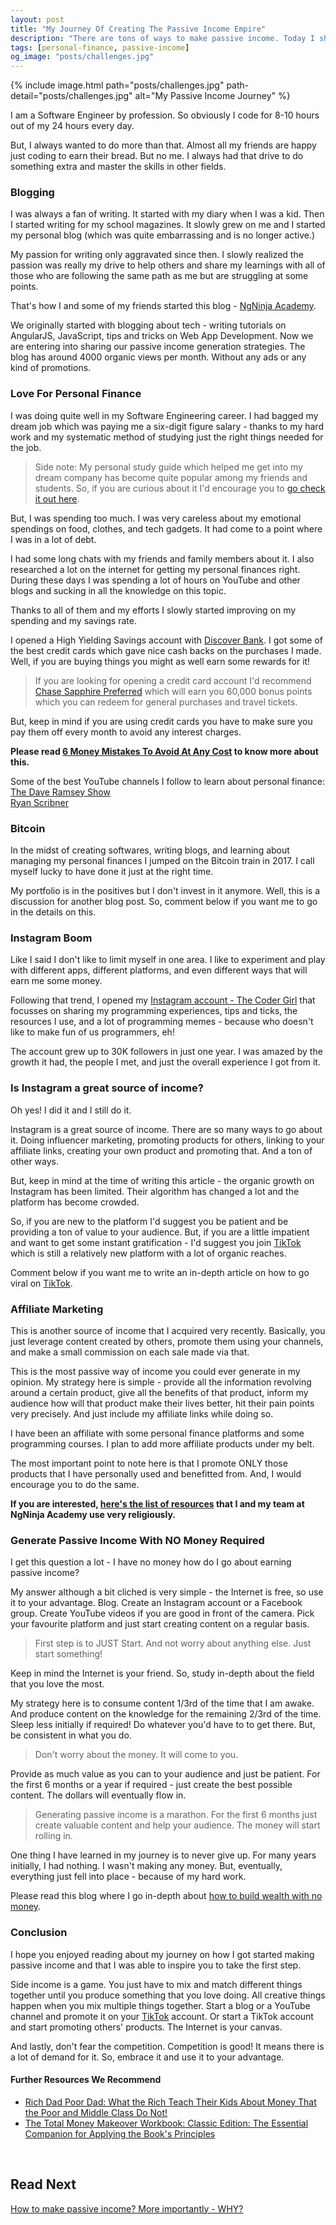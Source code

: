 ```yaml
---
layout: post
title: "My Journey Of Creating The Passive Income Empire"
description: "There are tons of ways to make passive income. Today I share my journey on how I started generating passive income."
tags: [personal-finance, passive-income]
og_image: "posts/challenges.jpg"
---
```


{% include image.html path="posts/challenges.jpg" path-detail="posts/challenges.jpg" alt="My Passive Income Journey" %}

I am a Software Engineer by profession. So obviously I code for 8-10 hours out of my 24 hours every day.

But, I always wanted to do more than that. Almost all my friends are happy just coding to earn their bread. But no me. I always had that drive to do something extra and master the skills in other fields.

### Blogging

I was always a fan of writing. It started with my diary when I was a kid. Then I started writing for my school magazines. It slowly grew on me and I started my personal blog (which was quite embarrassing and is no longer active.)

My passion for writing only aggravated since then. I slowly realized the passion was really my drive to help others and share my learnings with all of those who are following the same path as me but are struggling at some points.

That's how I and some of my friends started this blog - [NgNinja Academy](www.ngninja.com).

We originally started with blogging about tech - writing tutorials on AngularJS, JavaScript, tips and tricks on Web App Development. Now we are entering into sharing our passive income generation strategies. The blog has around 4000 organic views per month. Without any ads or any kind of promotions.


### Love For Personal Finance

I was doing quite well in my Software Engineering career. I had bagged my dream job which was paying me a six-digit figure salary - thanks to my hard work and my systematic method of studying just the right things needed for the job.

> Side note: My personal study guide which helped me get into my dream company has become quite popular among my friends and students. So, if you are curious about it I'd encourage you to [go check it out here](https://cutt.ly/web-development-bootcamp).

But, I was spending too much. I was very careless about my emotional spendings on food, clothes, and tech gadgets. It had come to a point where I was in a lot of debt. 

I had some long chats with my friends and family members about it. I also researched a lot on the internet for getting my personal finances right. During these days I was spending a lot of hours on YouTube and other blogs and sucking in all the knowledge on this topic.

Thanks to all of them and my efforts I slowly started improving on my spending and my savings rate.

I opened a High Yielding Savings account with [Discover Bank](https://www.discover.com/online-banking/). I got some of the best credit cards which gave nice cash backs on the purchases I made. Well, if you are buying things you might as well earn some rewards for it!

> If you are looking for opening a credit card account I'd recommend [Chase Sapphire Preferred](https://www.referyourchasecard.com/6a/Y0U4LV90Y5) which will earn you 60,000 bonus points which you can redeem for general purchases and travel tickets.

But, keep in mind if you are using credit cards you have to make sure you pay them off every month to avoid any interest charges.

**Please read [6 Money Mistakes To Avoid At Any Cost](http://ngninja.com/posts/6-money-mistakes-to-avoid) to know more about this.**

Some of the best YouTube channels I follow to learn about personal finance: <br>
[The Dave Ramsey Show](https://www.youtube.com/user/DaveRamseyShow) <br>
[Ryan Scribner](https://www.youtube.com/channel/UC3mjMoJuFnjYRBLon_6njbQ)

### Bitcoin

In the midst of creating softwares, writing blogs, and learning about managing my personal finances I jumped on the Bitcoin train in 2017. I call myself lucky to have done it just at the right time.

My portfolio is in the positives but I don't invest in it anymore. Well, this is a discussion for another blog post. So, comment below if you want me to go in the details on this.

### Instagram Boom

Like I said I don't like to limit myself in one area. I like to experiment and play with different apps, different platforms, and even different ways that will earn me some money.

Following that trend, I opened my [Instagram account - The Coder Girl](https://www.instagram.com/ranjana.ban/) that focusses on sharing my programming experiences, tips and ticks, the resources I use, and a lot of programming memes - because who doesn't like to make fun of us programmers, eh!

The account grew up to 30K followers in just one year. I was amazed by the growth it had, the people I met, and just the overall experience I got from it.

### Is Instagram a great source of income?

Oh yes! I did it and I still do it.

Instagram is a great source of income. There are so many ways to go about it. Doing influencer marketing, promoting products for others, linking to your affiliate links, creating your own product and promoting that. And a ton of other ways.

But, keep in mind at the time of writing this article - the organic growth on Instagram has been limited. Their algorithm has changed a lot and the platform has become crowded.

So, if you are new to the platform I'd suggest you be patient and be providing a ton of value to your audience. But, if you are a little impatient and want to get some instant gratification - I'd suggest you join [TikTok](https://vm.tiktok.com/XgpHHk/) which is still a relatively new platform with a lot of organic reaches.

Comment below if you want me to write an in-depth article on how to go viral on [TikTok](https://vm.tiktok.com/XgpHHk/). 


### Affiliate Marketing

This is another source of income that I acquired very recently. Basically, you just leverage content created by others, promote them using your channels, and make a small commission on each sale made via that.

This is the most passive way of income you could ever generate in my opinion. My strategy here is simple - provide all the information revolving around a certain product, give all the benefits of that product, inform my audience how will that product make their lives better, hit their pain points very precisely. And just include my affiliate links while doing so.

I have been an affiliate with some personal finance platforms and some programming courses. I plan to add more affiliate products under my belt. 

The most important point to note here is that I promote ONLY those products that I have personally used and benefitted from. And, I would encourage you to do the same.

**If you are interested, [here's the list of resources](http://ngninja.com/resources) that I and my team at NgNinja Academy use very religiously.**


### Generate Passive Income With NO Money Required

I get this question a lot - I have no money how do I go about earning passive income?

My answer although a bit cliched is very simple - the Internet is free, so use it to your advantage. Blog. Create an Instagram account or a Facebook group. Create YouTube videos if you are good in front of the camera. Pick your favourite platform and just start creating content on a regular basis.

> First step is to JUST Start. And not worry about anything else. Just start something!

Keep in mind the Internet is your friend. So, study in-depth about the field that you love the most.

My strategy here is to consume content 1/3rd of the time that I am awake. And produce content on the knowledge for the remaining 2/3rd of the time. Sleep less initially if required! Do whatever you'd have to to get there. But, be consistent in what you do.

> Don't worry about the money. It will come to you.

Provide as much value as you can to your audience and just be patient. For the first 6 months or a year if required - just create the best possible content. The dollars will eventually flow in.

> Generating passive income is a marathon. For the first 6 months just create valuable content and help your audience. The money will start rolling in.

One thing I have learned in my journey is to never give up. For many years initially, I had nothing. I wasn't making any money. But, eventually, everything just fell into place - because of my hard work. 

Please read this blog where I go in-depth about [how to build wealth with no money](http://ngninja.com/posts/build-wealth-with-no-money).

### Conclusion

I hope you enjoyed reading about my journey on how I got started making passive income and that I was able to inspire you to take the first step.

Side income is a game. You just have to mix and match different things together until you produce something that you love doing. All creative things happen when you mix multiple things together. Start a blog or a YouTube channel and promote it on your [TikTok](https://vm.tiktok.com/XgpHHk/) account. Or start a TikTok account and start promoting others' products. The Internet is your canvas.

And lastly, don't fear the competition. Competition is good! It means there is a lot of demand for it. So, embrace it and use it to your advantage.


#### Further Resources We Recommend

- [Rich Dad Poor Dad: What the Rich Teach Their Kids About Money That the Poor and Middle Class Do Not!](https://amzn.to/36IbVsP)
- [The Total Money Makeover Workbook: Classic Edition: The Essential Companion for Applying the Book's Principles](https://amzn.to/36NkeUh)

<br>

## Read Next

[How to make passive income? More importantly - WHY?](http://ngninja.com/posts/how-to-make-passive-income)


